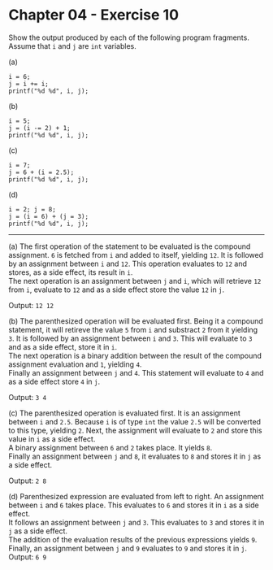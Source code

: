 # Chapter 04 - Exercise 10

Show the output produced by each of the following program fragments. Assume that `i` and `j` are `int` variables.

(a) 
```
i = 6;  
j = i += i;  
printf("%d %d", i, j);  
```
(b) 
```
i = 5;  
j = (i -= 2) + 1;  
printf("%d %d", i, j);  
```
(c) 
```
i = 7;  
j = 6 + (i = 2.5);  
printf("%d %d", i, j);  
```
(d) 
```
i = 2; j = 8;  
j = (i = 6) + (j = 3);  
printf("%d %d", i, j);  
```

---

(a) The first operation of the statement to be evaluated is the compound assignment. `6` is fetched from `i` and added to itself, yielding `12`. It is followed by an assignment between `i` and `12`. This operation evaluates to `12` and stores, as a side effect, its result in `i`.  
The next operation is an assignment between `j` and `i`, which will retrieve `12` from `i`, evaluate to `12` and as a side effect store the value `12` in `j`.  

Output: `12 12`

(b) The parenthesized operation will be evaluated first. Being it a compound statement, it will retireve the value `5` from `i` and substract `2` from it yielding `3`. It is followed by an assignment between `i` and `3`. This will evaluate to `3` and as a side effect, store it in `i`.  
The next operation is a binary addition between the result of the compound assignment evaluation and `1`, yielding `4`.  
Finally an assignment between `j` and `4`. This statement will evaluate to `4` and as a side effect store `4` in `j`.   

Output: `3 4`   

(c) The parenthesized operation is evaluated first. It is an assignment between `i` and `2.5`. Because `i` is of type `int` the value `2.5` will be converted to this type, yielding `2`. Next, the assignment will evaluate to `2` and store this value in `i` as a side effect.  
A binary assignment between `6` and `2` takes place. It yields `8`.  
Finally an assignment between `j` and `8`, it evaluates to `8` and stores it in `j` as a side effect.  

Output: `2 8`  

(d) Parenthesized expression are evaluated from left to right. An assignment between `i` and `6` takes place. This evaluates to `6` and stores it in `i` as a side effect.  
It follows an assignment between `j` and `3`. This evaluates to `3` and stores it in `j` as a side effect.  
The addition of the evaluation results of the previous expressions yields `9`. 
Finally, an assignment between `j` and `9` evaluates to `9` and stores it in `j`.  
Output: `6 9`  

